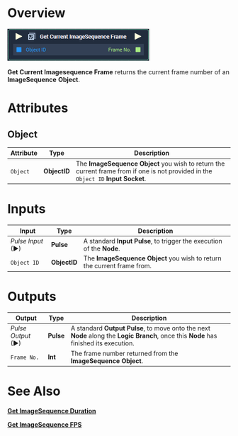 # Overview

![The Get Current Imagesequence Frame Node.](../../../.gitbook/assets/incari/imagesequence/GetCurrentImageSequenceFrame.PNG)

**Get Current Imagesequence Frame** returns the current frame number of an **ImageSequence** **Object**.

# Attributes
## Object

|Attribute|Type|Description|
|---|---|---|
|`Object`|**ObjectID**|The **ImageSequence** **Object** you wish to return the current frame from if one is not provided in the `Object ID` **Input** **Socket**.|

# Inputs

|Input|Type|Description|
|---|---|---|
|*Pulse Input* (►)|**Pulse**|A standard **Input Pulse**, to trigger the execution of the **Node**.|
|`Object ID`|**ObjectID**|The **ImageSequence** **Object** you wish to return the current frame from.|

# Outputs

|Output|Type|Description|
|---|---|---|
|*Pulse Output* (►)|**Pulse**|A standard **Output Pulse**, to move onto the next **Node** along the **Logic Branch**, once this **Node** has finished its execution.|
|`Frame No.`|**Int**|The frame number returned from the **ImageSequence** **Object**.|

# See Also
[**Get ImageSequence Duration**](get-imagesequence-duration.md)

[**Get ImageSequence FPS**](get-imagesequence-fps.md)

